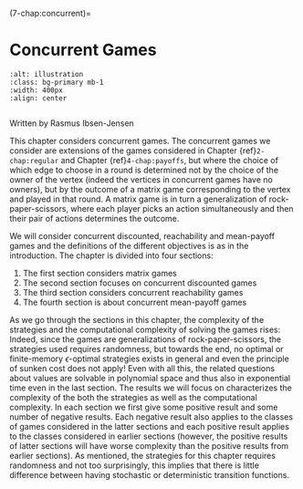(7-chap:concurrent)=
# Concurrent Games

```{image} ./../Illustrations/7.jpg
:alt: illustration
:class: bg-primary mb-1
:width: 400px
:align: center
```

```{math}

```


Written by Rasmus Ibsen-Jensen



This chapter considers concurrent games. The concurrent games we consider are extensions of the games considered in Chapter {ref}`2-chap:regular` and Chapter {ref}`4-chap:payoffs`, but where the choice of which edge to choose in a round is determined not by the choice of the owner of the vertex (indeed the vertices in concurrent games have no owners), but by the outcome of a matrix game corresponding to the vertex and played in that round. 
A matrix game is in turn a generalization of rock-paper-scissors, where each player picks an action simultaneously and then their pair of actions determines the outcome.

We will consider concurrent discounted, reachability and mean-payoff games and the definitions of the different objectives is as in the introduction. 
The chapter is divided into four sections:

1.  The first section considers matrix games
2.  The second section focuses on concurrent discounted games
3.  The third section considers concurrent reachability games
4.  The fourth section is about concurrent mean-payoff games

As we go through the sections in this chapter, the complexity of the strategies and the computational complexity of solving the games rises: Indeed, since the games are generalizations of rock-paper-scissors, the strategies used requires randomness, but towards the end, no optimal or finite-memory $\epsilon$-optimal strategies exists in general and even the principle of sunken cost does not apply! 
Even with all this, the related questions about values are solvable in polynomial space and thus also in exponential time even in the last section.
The results we will focus on characterizes the complexity of the both the strategies as well as the computational complexity.
In each section we first give some positive result and some number of negative results. Each negative result also applies to the classes of games considered in the latter sections and each positive result applies to the classes considered in earlier sections (however, the positive results of latter sections will have worse complexity than the positive results from earlier sections).
As mentioned, the strategies for this chapter requires randomness and not too surprisingly, this implies that there is little difference between having stochastic or deterministic transition functions.













